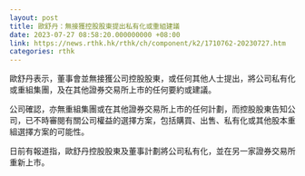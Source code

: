 ```yaml
---
layout: post
title: 歐舒丹：無接獲控股股東提出私有化或重組建議
date: 2023-07-27 08:58:20.000000000 +08:00
link: https://news.rthk.hk/rthk/ch/component/k2/1710762-20230727.htm
categories: rthk
---
```


歐舒丹表示，董事會並無接獲公司控股股東，或任何其他人士提出，將公司私有化或重組集團，及在其他證券交易所上市的任何要約或建議。

公司確認，亦無重組集團或在其他證券交易所上市的任何計劃，而控股股東告知公司，已不時審閱有關公司權益的選擇方案，包括購買、出售、私有化或其他股本重組選擇方案的可能性。

日前有報道指，歐舒丹控股股東及董事計劃將公司私有化，並在另一家證券交易所重新上市。
